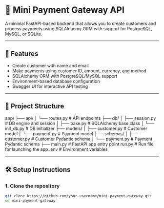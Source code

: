 # 💸 Mini Payment Gateway API

A minimal FastAPI-based backend that allows you to create customers and process payments using SQLAlchemy ORM with support for PostgreSQL, MySQL, or SQLite.

---

## 🚀 Features

- Create customer with name and email
- Make payments using customer ID, amount, currency, and method
- SQLAlchemy ORM with PostgreSQL/MySQL support
- Environment-based database configuration
- Swagger UI for interactive API testing

---

## 📁 Project Structure

app/ ├── api/ │ └── routes.py # API endpoints ├── db/ │ ├── session.py # DB engine and session │ ├── base.py # SQLAlchemy base class │ └── init_db.py # DB initializer ├── models/ │ ├── customer.py # Customer model │ └── payment.py # Payment model ├── schemas/ │ ├── customer.py # Customer Pydantic schema │ └── payment.py # Payment Pydantic schema ├── main.py # FastAPI app entry point run.py # Run file for launching the app .env # Environment variables


---

## 🛠 Setup Instructions

### 1. Clone the repository

```bash
git clone https://github.com/your-username/mini-payment-gateway.git
cd mini-payment-gateway
